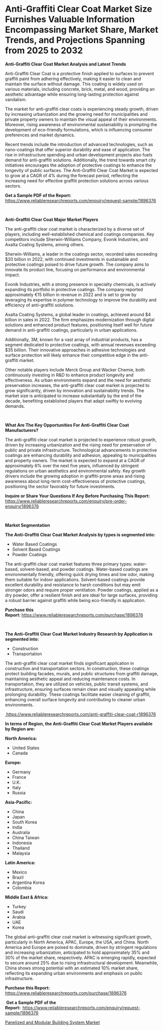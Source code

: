 <p><h1>Anti-Graffiti Clear Coat Market Size Furnishes Valuable Information Encompassing Market Share, Market Trends, and Projections Spanning from 2025 to 2032</h1></p><p><strong>Anti-Graffiti Clear Coat Market Analysis and Latest Trends</strong></p>
<p><p>Anti-Graffiti Clear Coat is a protective finish applied to surfaces to prevent graffiti paint from adhering effectively, making it easier to clean and maintain the surface without damage. This coating is widely used on various materials, including concrete, brick, metal, and wood, providing an aesthetic advantage while ensuring long-lasting protection against vandalism.</p><p>The market for anti-graffiti clear coats is experiencing steady growth, driven by increasing urbanization and the growing need for municipalities and private property owners to maintain the visual appeal of their environments. Moreover, rising awareness of environmental sustainability is prompting the development of eco-friendly formulations, which is influencing consumer preferences and market dynamics.</p><p>Recent trends include the introduction of advanced technologies, such as nano-coatings that offer superior durability and ease of application. The rise in infrastructure spending and urban development projects also fuels demand for anti-graffiti solutions. Additionally, the trend towards smart city initiatives encourages the adoption of protective coatings to enhance the longevity of public surfaces. The Anti-Graffiti Clear Coat Market is expected to grow at a CAGR of 4% during the forecast period, reflecting the increasing need for effective graffiti protection solutions across various sectors.</p></p>
<p><strong>Get a Sample PDF of the Report:&nbsp;</strong> <a href="https://www.reliableresearchreports.com/enquiry/request-sample/1896376?utm_campaign=83&utm_medium=2&utm_source=Github&utm_content=ia&utm_term=13012025&utm_id=anti-graffiti-clear-coat">https://www.reliableresearchreports.com/enquiry/request-sample/1896376</a></p>
<p>&nbsp;</p>
<p><strong>Anti-Graffiti Clear Coat Major Market Players</strong></p>
<p><p>The anti-graffiti clear coat market is characterized by a diverse set of players, including well-established chemical and coatings companies. Key competitors include Sherwin-Williams Company, Evonik Industries, and Axalta Coating Systems, among others.</p><p>Sherwin-Williams, a leader in the coatings sector, recorded sales exceeding $20 billion in 2022, with continued investments in sustainable and protective coatings poised to drive future growth. The company aims to innovate its product line, focusing on performance and environmental impact.</p><p>Evonik Industries, with a strong presence in specialty chemicals, is actively expanding its portfolio in protective coatings. The company reported approximately €15 billion in revenue in 2022 and is set to grow by leveraging its expertise in polymer technology to improve the durability and efficiency of anti-graffiti solutions.</p><p>Axalta Coating Systems, a global leader in coatings, achieved around $4 billion in sales in 2022. The firm emphasizes modernization through digital solutions and enhanced product features, positioning itself well for future demand in anti-graffiti coatings, particularly in urban applications.</p><p>Additionally, 3M, known for a vast array of industrial products, has a segment dedicated to protective coatings, with annual revenues exceeding $35 billion. Their innovative approaches in adhesive technologies and surface protection will likely enhance their competitive edge in the anti-graffiti market.</p><p>Other notable players include Merck Group and Wacker Chemie, both continuously investing in R&D to enhance product longevity and effectiveness. As urban environments expand and the need for aesthetic preservation increases, the anti-graffiti clear coat market is projected to grow significantly, driven by innovation and sustainability trends. The market size is anticipated to increase substantially by the end of the decade, benefiting established players that adapt swiftly to evolving demands.</p></p>
<p>&nbsp;</p>
<p><strong>What Are The Key Opportunities For Anti-Graffiti Clear Coat Manufacturers?</strong></p>
<p><p>The anti-graffiti clear coat market is projected to experience robust growth, driven by increasing urbanization and the rising need for preservation of public and private infrastructure. Technological advancements in protective coatings are enhancing durability and adhesion, appealing to municipalities and property owners. The market is expected to expand at a CAGR of approximately 6% over the next five years, influenced by stringent regulations on urban aesthetics and environmental safety. Key growth drivers include the growing adoption in graffiti-prone areas and rising awareness about long-term cost-effectiveness of protective coatings, positioning the sector favorably for future investments.</p></p>
<p><strong>Inquire or Share Your Questions If Any Before Purchasing This Report:</strong> <a href="https://www.reliableresearchreports.com/enquiry/pre-order-enquiry/1896376?utm_campaign=83&utm_medium=2&utm_source=Github&utm_content=ia&utm_term=13012025&utm_id=anti-graffiti-clear-coat">https://www.reliableresearchreports.com/enquiry/pre-order-enquiry/1896376</a></p>
<p>&nbsp;</p>
<p><strong>Market Segmentation</strong></p>
<p><strong>The Anti-Graffiti Clear Coat Market Analysis by types is segmented into:</strong></p>
<p><ul><li>Water Based Coatings</li><li>Solvent Based Coatings</li><li>Powder Coatings</li></ul></p>
<p><p>The anti-graffiti clear coat market features three primary types: water-based, solvent-based, and powder coatings. Water-based coatings are environmentally friendly, offering quick drying times and low odor, making them suitable for indoor applications. Solvent-based coatings provide excellent durability and resistance to harsh conditions but may emit stronger odors and require proper ventilation. Powder coatings, applied as a dry powder, offer a resilient finish and are ideal for large surfaces, providing a robust barrier against graffiti while being eco-friendly in application.</p></p>
<p><strong>Purchase this Report:&nbsp;</strong><a href="https://www.reliableresearchreports.com/purchase/1896376?utm_campaign=83&utm_medium=2&utm_source=Github&utm_content=ia&utm_term=13012025&utm_id=anti-graffiti-clear-coat">https://www.reliableresearchreports.com/purchase/1896376</a></p>
<p>&nbsp;</p>
<p><strong>The Anti-Graffiti Clear Coat Market Industry Research by Application is segmented into:</strong></p>
<p><ul><li>Construction</li><li>Transportation</li></ul></p>
<p><p>The anti-graffiti clear coat market finds significant application in construction and transportation sectors. In construction, these coatings protect building facades, murals, and public structures from graffiti damage, maintaining aesthetic appeal and reducing maintenance costs. In transportation, they are utilized on vehicles, public transit systems, and infrastructure, ensuring surfaces remain clean and visually appealing while prolonging durability. These coatings facilitate easier cleaning of graffiti, enhancing overall surface longevity and contributing to cleaner urban environments.</p></p>
<p><a href="https://www.reliableresearchreports.com/anti-graffiti-clear-coat-r1896376?utm_campaign=83&utm_medium=2&utm_source=Github&utm_content=ia&utm_term=13012025&utm_id=anti-graffiti-clear-coat">&nbsp;https://www.reliableresearchreports.com/anti-graffiti-clear-coat-r1896376</a></p>
<p><strong>In terms of Region, the Anti-Graffiti Clear Coat Market Players available by Region are:</strong></p>
<p>
    <p> <strong> North America: </strong>
        <ul>
            <li>United States</li>
            <li>Canada</li>
        </ul>
        </p> 
    <p> <strong> Europe: </strong>
        <ul>
            <li>Germany</li>
            <li>France</li>
            <li>U.K.</li>
            <li>Italy</li>
            <li>Russia</li>
        </ul>
        </p> 
    <p> <strong> Asia-Pacific: </strong>
        <ul>
            <li>China</li>
            <li>Japan</li>
            <li>South Korea</li>
            <li>India</li>
            <li>Australia</li>
            <li>China Taiwan</li>
            <li>Indonesia</li>
            <li>Thailand</li>
            <li>Malaysia</li>
        </ul>
        </p> 
    <p> <strong> Latin America: </strong>
        <ul>
            <li>Mexico</li>
            <li>Brazil</li>
            <li>Argentina Korea</li>
            <li>Colombia</li>
        </ul>
        </p> 
    <p> <strong> Middle East & Africa: </strong>
        <ul>
            <li>Turkey</li>
            <li>Saudi</li>
            <li>Arabia</li>
            <li>UAE</li>
            <li>Korea</li>
        </ul>
    </p>
    </p>
<p><p>The global anti-graffiti clear coat market is witnessing significant growth, particularly in North America, APAC, Europe, the USA, and China. North America and Europe are poised to dominate, driven by stringent regulations and increasing urbanization, anticipated to hold approximately 35% and 30% of the market share, respectively. APAC is emerging rapidly, expected to secure around 25% due to rising infrastructural development. Meanwhile, China shows strong potential with an estimated 10% market share, reflecting its expanding urban environments and emphasis on public infrastructure.</p></p>
<p><strong>Purchase this Report: </strong><a href="https://www.reliableresearchreports.com/purchase/1896376?utm_campaign=83&utm_medium=2&utm_source=Github&utm_content=ia&utm_term=13012025&utm_id=anti-graffiti-clear-coat">https://www.reliableresearchreports.com/purchase/1896376</a></p>
<p>&nbsp;<strong>Get a Sample PDF of the Report:&nbsp;&nbsp;</strong><a href="https://www.reliableresearchreports.com/enquiry/request-sample/1896376?utm_campaign=83&utm_medium=2&utm_source=Github&utm_content=ia&utm_term=13012025&utm_id=anti-graffiti-clear-coat">https://www.reliableresearchreports.com/enquiry/request-sample/1896376</a></p>
<p><strong></strong></p>
<p><p><a href="https://github.com/mharielmesa/Market-Research-Report-List-5/blob/main/panelized-and-modular-building-system-market.md?utm_campaign=83&utm_medium=2&utm_source=Github&utm_content=ia&utm_term=13012025&utm_id=anti-graffiti-clear-coat">Panelized and Modular Building System Market</a></p></p>